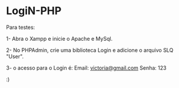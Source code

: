 # LogiN-PHP

Para testes:

1- Abra o Xampp e inicie o Apache e MySql.

2- No PHPAdmin, crie uma biblioteca Login e adicione o arquivo SLQ "User".

3- o acesso para o Login é:
Email: victoria@gmail.com
Senha: 123

:)
